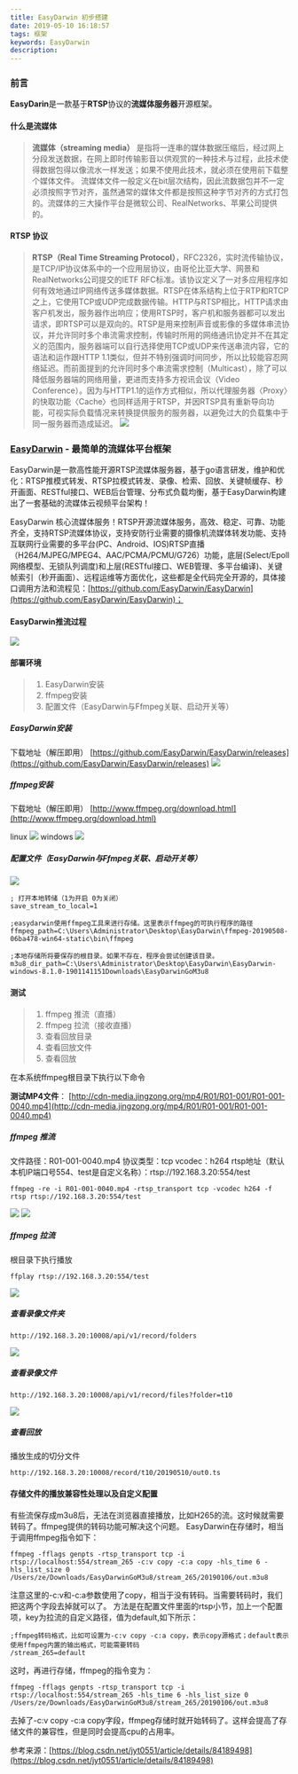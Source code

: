 ```yaml
---
title: EasyDarwin 初步搭建
date: 2019-05-10 16:18:57
tags: 框架
keywords: EasyDarwin
description:
---
```

### 前言
**EasyDarin**是一款基于**RTSP**协议的**流媒体服务器**开源框架。

#### 什么是流媒体


>**流媒体（streaming media）** 是指将一连串的媒体数据压缩后，经过网上分段发送数据，在网上即时传输影音以供观赏的一种技术与过程，此技术使得数据包得以像流水一样发送；如果不使用此技术，就必须在使用前下载整个媒体文件。
流媒体文件一般定义在bit层次结构，因此流数据包并不一定必须按照字节对齐，虽然通常的媒体文件都是按照这种字节对齐的方式打包的。流媒体的三大操作平台是微软公司、RealNetworks、苹果公司提供的。

#### RTSP 协议



>**RTSP（Real Time Streaming Protocol）**，RFC2326，实时流传输协议，是TCP/IP协议体系中的一个应用层协议，由哥伦比亚大学、网景和RealNetworks公司提交的IETF RFC标准。该协议定义了一对多应用程序如何有效地通过IP网络传送多媒体数据。RTSP在体系结构上位于RTP和RTCP之上，它使用TCP或UDP完成数据传输。HTTP与RTSP相比，HTTP请求由客户机发出，服务器作出响应；使用RTSP时，客户机和服务器都可以发出请求，即RTSP可以是双向的。RTSP是用来控制声音或影像的多媒体串流协议，并允许同时多个串流需求控制，传输时所用的网络通讯协定并不在其定义的范围内，服务器端可以自行选择使用TCP或UDP来传送串流内容，它的语法和运作跟HTTP 1.1类似，但并不特别强调时间同步，所以比较能容忍网络延迟。而前面提到的允许同时多个串流需求控制（Multicast），除了可以降低服务器端的网络用量，更进而支持多方视讯会议（Video Conference）。因为与HTTP1.1的运作方式相似，所以代理服务器〈Proxy〉的快取功能〈Cache〉也同样适用于RTSP，并因RTSP具有重新导向功能，可视实际负载情况来转换提供服务的服务器，以避免过大的负载集中于同一服务器而造成延迟。
![](/images/04_easydarwin/0.png)
### [EasyDarwin](http://www.easydarwin.org/) - 最简单的流媒体平台框架


EasyDarwin是一款高性能开源RTSP流媒体服务器，基于go语言研发，维护和优化：RTSP推模式转发、RTSP拉模式转发、录像、检索、回放、关键帧缓存、秒开画面、RESTful接口、WEB后台管理、分布式负载均衡，基于EasyDarwin构建出了一套基础的流媒体云视频平台架构！


EasyDarwin 核心流媒体服务！RTSP开源流媒体服务，高效、稳定、可靠、功能齐全，支持RTSP流媒体协议，支持安防行业需要的摄像机流媒体转发功能、支持互联网行业需要的多平台(PC、Android、IOS)RTSP直播（H264/MJPEG/MPEG4、AAC/PCMA/PCMU/G726）功能，底层(Select/Epoll网络模型、无锁队列调度)和上层(RESTful接口、WEB管理、多平台编译)、关键帧索引（秒开画面）、远程运维等方面优化，这些都是全代码完全开源的，具体接口调用方法和流程见：[https://github.com/EasyDarwin/EasyDarwin](https://github.com/EasyDarwin/EasyDarwin)；


#### EasyDarwin推流过程
![](/images/04_easydarwin/1.png)



#### 部署环境

>1. EasyDarwin安装
>2. ffmpeg安装
>3. 配置文件（EasyDarwin与Ffmpeg关联、启动开关等）

##### EasyDarwin安装
下载地址（解压即用）
[https://github.com/EasyDarwin/EasyDarwin/releases](https://github.com/EasyDarwin/EasyDarwin/releases) 
![](/images/04_easydarwin/2.png)




##### ffmpeg安装
下载地址（解压即用）
[http://www.ffmpeg.org/download.html](http://www.ffmpeg.org/download.html) 

linux
![](/images/04_easydarwin/3.png)
windows
![](/images/04_easydarwin/4.png)


##### 配置文件（EasyDarwin与Ffmpeg关联、启动开关等）
![](/images/04_easydarwin/5.png)

```
; 打开本地转储（1为开启 0为关闭）
save_stream_to_local=1 

;easydarwin使用ffmpeg工具来进行存储。这里表示ffmpeg的可执行程序的路径
ffmpeg_path=C:\Users\Administrator\Desktop\EasyDarwin\ffmpeg-20190508-06ba478-win64-static\bin\ffmpeg

;本地存储所将要保存的根目录。如果不存在，程序会尝试创建该目录。
m3u8_dir_path=C:\Users\Administrator\Desktop\EasyDarwin\EasyDarwin-windows-8.1.0-1901141151Downloads\EasyDarwinGoM3u8

```


#### 测试
>1. ffmpeg 推流（直播）
>2. ffmpeg 拉流（接收直播）
>3. 查看回放目录
>4. 查看回放文件
>5. 查看回放

在本系统ffmpeg根目录下执行以下命令

**测试MP4文件**：
[http://cdn-media.jingzong.org/mp4/R01/R01-001/R01-001-0040.mp4](http://cdn-media.jingzong.org/mp4/R01/R01-001/R01-001-0040.mp4)

##### ffmpeg 推流
文件路径：R01-001-0040.mp4
协议类型：tcp
vcodec：h264
rtsp地址（默认本机IP端口号554、test是自定义名称）：rtsp://192.168.3.20:554/test
```
ffmpeg -re -i R01-001-0040.mp4 -rtsp_transport tcp -vcodec h264 -f rtsp rtsp://192.168.3.20:554/test
```
![](/images/04_easydarwin/6.png)
![](/images/04_easydarwin/7.png)


##### ffmpeg 拉流
根目录下执行播放
```
ffplay rtsp://192.168.3.20:554/test
```
![](/images/04_easydarwin/8.png)




##### 查看录像文件夹
```
http://192.168.3.20:10008/api/v1/record/folders
```
![](/images/04_easydarwin/9.png)


##### 查看录像文件
```
http://192.168.3.20:10008/api/v1/record/files?folder=t10
```
![](/images/04_easydarwin/10.png)


##### 查看回放
播放生成的切分文件
```
http://192.168.3.20:10008/record/t10/20190510/out0.ts
```

#### 存储文件的播放兼容性处理以及自定义配置
有些流保存成m3u8后，无法在浏览器直接播放，比如H265的流。这时候就需要转码了。ffmpeg提供的转码功能可解决这个问题。
EasyDarwin在存储时，相当于调用ffmpeg指令如下：

```
ffmpeg -fflags genpts -rtsp_transport tcp -i rtsp://localhost:554/stream_265 -c:v copy -c:a copy -hls_time 6 -hls_list_size 0 /Users/ze/Downloads/EasyDarwinGoM3u8/stream_265/20190106/out.m3u8
```
注意这里的-c:v和-c:a参数使用了copy，相当于没有转码。当需要转码时，我们把这两个字段去掉就可以了。
方法是在配置文件里面的rtsp小节，加上一个配置项，key为拉流的自定义路径，值为default,如下所示：

```
;ffmpeg转码格式，比如可设置为-c:v copy -c:a copy，表示copy源格式；default表示使用ffmpeg内置的输出格式，可能需要转码
/stream_265=default
```

这时，再进行存储，ffmpeg的指令变为：

```
ffmpeg -fflags genpts -rtsp_transport tcp -i rtsp://localhost:554/stream_265 -hls_time 6 -hls_list_size 0 /Users/ze/Downloads/EasyDarwinGoM3u8/stream_265/20190106/out.m3u8

```
去掉了-c:v copy -c:a copy字段，ffmpeg存储时就开始转码了。这样会提高了存储文件的兼容性，但是同时会提高cpu的占用率。






参考来源：[https://blog.csdn.net/jyt0551/article/details/84189498](https://blog.csdn.net/jyt0551/article/details/84189498)
